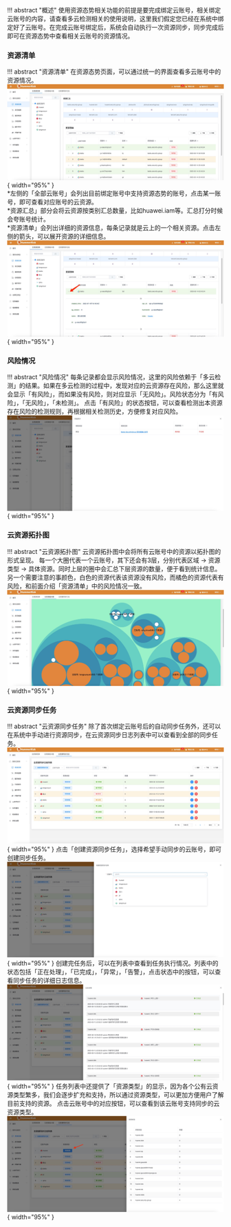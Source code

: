 !!! abstract "概述"
    使用资源态势相关功能的前提是要完成绑定云账号，相关绑定云账号的内容，请查看多云检测相关的使用说明，这里我们假定您已经在系统中绑定好了云账号。在完成云账号绑定后，系统会自动执行一次资源同步，同步完成后即可在资源态势中查看相关云账号的资源情况。
### 资源清单
!!! abstract "资源清单"
    在资源态势页面，可以通过统一的界面查看多云账号中的资源情况。
    ![资源态势](../img/user/cloud-situation/situation1.jpg){ width="95%" }    
    *左侧的「全部云账号」会列出目前绑定账号中支持资源态势的账号，点击某一账号，即可查看对应账号的云资源。   
    *资源汇总」部分会将云资源按类别汇总数量，比如huawei.iam等。汇总打分时候会夸账号统计。   
    *资源清单」会列出详细的资源信息，每条记录就是云上的一个相关资源。点击左侧的箭头，可以展开资源的详细信息。   
    ![资源态势](../img/user/cloud-situation/situation2.jpg){ width="95%" }

### 风险情况
!!! abstract "风险情况"
    每条记录都会显示风险情况，这里的风险依赖于「多云检测」的结果。如果在多云检测的过程中，发现对应的云资源存在风险，那么这里就会显示「有风险」，而如果没有风险，则对应显示「无风险」。风险状态分为「有风险」，「无风险」，「未检测」。
    点击「有风险」的状态按钮，可以查看检测出本资源存在风险的检测规则，再根据相关检测历史，方便修复对应风险。
    ![资源态势](../img/user/cloud-situation/situation3.jpg){ width="95%" }   
### 云资源拓扑图

!!! abstract "云资源拓扑图"
    云资源拓扑图中会将所有云账号中的资源以拓扑图的形式呈现。
    每一个大圈代表一个云账号，其下还会有3层，分别代表区域 -> 资源类型 -> 具体资源。同时上层的圈中会汇总下层资源的数量，便于看到统计信息。   
    另一个需要注意的事颜色，白色的资源代表该资源没有风险，而橘色的资源代表有风险，和前面介绍「资源清单」中的风险情况一致。   
    ![云资源态势](../img/user/cloud-situation/situation4.jpg){ width="95%" }

### 云资源同步任务

!!! abstract "云资源同步任务"
    除了首次绑定云账号后的自动同步任务外，还可以在系统中手动进行资源同步，在云资源同步日志列表中可以查看到全部的同步任务。
    ![资源态势](../img/user/cloud-situation/situation5.jpg){ width="95%" }
    点击「创建资源同步任务」，选择希望手动同步的云账号，即可创建同步任务。
    ![资源态势](../img/user/cloud-situation/situation6.jpg){ width="95%" }
    创建完任务后，可以在列表中查看到任务执行情况。列表中的状态包括「正在处理」，「已完成」，「异常」，「告警」，点击状态中的按钮，可以查看同步任务的详细日志信息。
    ![资源态势](../img/user/cloud-situation/situation7.jpg){ width="95%" }
    任务列表中还提供了「资源类型」的显示，因为各个公有云资源类型繁多，我们会逐步扩充和支持，所以通过资源类型，可以更加方便用户了解目前支持的资源。
    点击云账号中的对应按钮，可以查看到该云账号支持同步的云资源类型。
    ![资源态势](../img/user/cloud-situation/situation8.jpg){ width="95%" }
